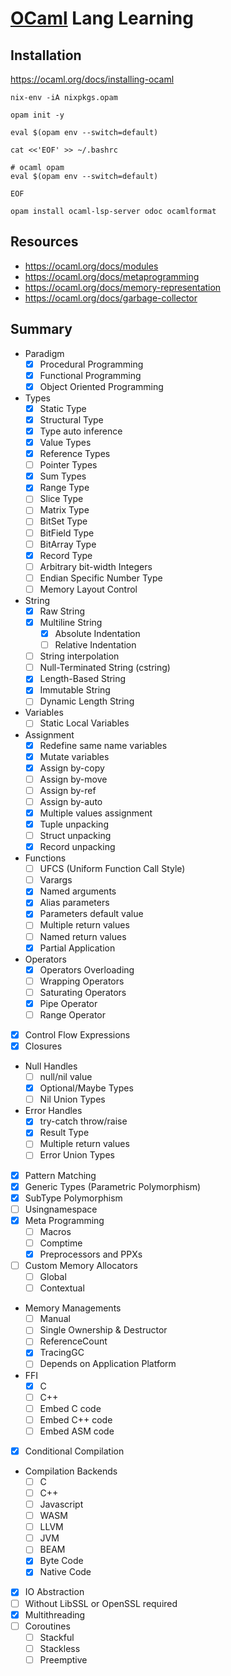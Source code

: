 # [OCaml](https://ocaml.org/docs/installing-ocaml) Lang Learning

## Installation

https://ocaml.org/docs/installing-ocaml

```shell
nix-env -iA nixpkgs.opam

opam init -y

eval $(opam env --switch=default)

cat <<'EOF' >> ~/.bashrc

# ocaml opam
eval $(opam env --switch=default)

EOF

opam install ocaml-lsp-server odoc ocamlformat
```

## Resources

- https://ocaml.org/docs/modules
- https://ocaml.org/docs/metaprogramming
- https://ocaml.org/docs/memory-representation
- https://ocaml.org/docs/garbage-collector

## Summary

- Paradigm
    - [x] Procedural Programming
    - [x] Functional Programming
    - [x] Object Oriented Programming
- Types
    - [x] Static Type
    - [x] Structural Type
    - [x] Type auto inference
    - [x] Value Types
    - [x] Reference Types
    - [ ] Pointer Types
    - [x] Sum Types
    - [x] Range Type
    - [ ] Slice Type
    - [ ] Matrix Type
    - [ ] BitSet Type
    - [ ] BitField Type
    - [ ] BitArray Type
    - [x] Record Type
    - [ ] Arbitrary bit-width Integers
    - [ ] Endian Specific Number Type
    - [ ] Memory Layout Control
- String
    - [x] Raw String
    - [x] Multiline String
        - [x] Absolute Indentation
        - [ ] Relative Indentation
    - [ ] String interpolation
    - [ ] Null-Terminated String (cstring)
    - [x] Length-Based String
    - [x] Immutable String
    - [ ] Dynamic Length String
- Variables 
    - [ ] Static Local Variables
- Assignment
    - [x] Redefine same name variables
    - [x] Mutate variables
    - [x] Assign by-copy
    - [ ] Assign by-move
    - [ ] Assign by-ref
    - [ ] Assign by-auto
    - [x] Multiple values assignment
    - [x] Tuple unpacking
    - [ ] Struct unpacking
    - [x] Record unpacking
- Functions
    - [ ] UFCS (Uniform Function Call Style)
    - [ ] Varargs
    - [x] Named arguments
    - [x] Alias parameters
    - [x] Parameters default value
    - [ ] Multiple return values
    - [ ] Named return values
    - [x] Partial Application
- Operators
    - [x] Operators Overloading
    - [ ] Wrapping Operators
    - [ ] Saturating Operators
    - [x] Pipe Operator
    - [ ] Range Operator
- [x] Control Flow Expressions
- [x] Closures
- Null Handles
    - [ ] null/nil value
    - [x] Optional/Maybe Types
    - [ ] Nil Union Types
- Error Handles
    - [x] try-catch throw/raise
    - [x] Result Type
    - [ ] Multiple return values
    - [ ] Error Union Types
- [x] Pattern Matching
- [x] Generic Types (Parametric Polymorphism)
- [x] SubType Polymorphism
- [ ] Usingnamespace
- [x] Meta Programming
    - [ ] Macros
    - [ ] Comptime
    - [x] Preprocessors and PPXs
- [ ] Custom Memory Allocators
    - [ ] Global
    - [ ] Contextual
- Memory Managements
    - [ ] Manual 
    - [ ] Single Ownership & Destructor
    - [ ] ReferenceCount
    - [x] TracingGC
    - [ ] Depends on Application Platform
- FFI
    - [x] C
    - [ ] C++
    - [ ] Embed C code
    - [ ] Embed C++ code
    - [ ] Embed ASM code
- [x] Conditional Compilation
- Compilation Backends
    - [ ] C
    - [ ] C++
    - [ ] Javascript
    - [ ] WASM
    - [ ] LLVM
    - [ ] JVM
    - [ ] BEAM
    - [x] Byte Code
    - [x] Native Code
- [x] IO Abstraction
- [ ] Without LibSSL or OpenSSL required
- [x] Multithreading
- [ ] Coroutines
    - [ ] Stackful
    - [ ] Stackless
    - [ ] Preemptive
